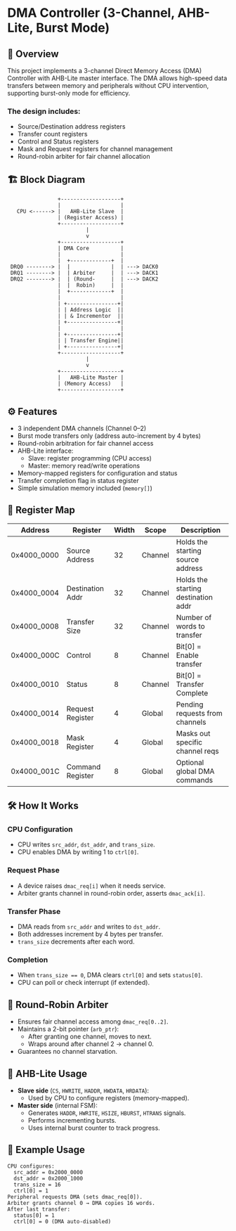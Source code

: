 # DMA Controller (3-Channel, AHB-Lite, Burst Mode)

## 📖 Overview

This project implements a 3-channel Direct Memory Access (DMA) Controller with AHB-Lite master interface. The DMA allows high-speed data transfers between memory and peripherals without CPU intervention, supporting burst-only mode for efficiency.

### The design includes:
- Source/Destination address registers
- Transfer count registers
- Control and Status registers
- Mask and Request registers for channel management
- Round-robin arbiter for fair channel allocation

## 🏗️ Block Diagram
```
                +-------------------+
                |                   |
   CPU <------> |   AHB-Lite Slave  |
                | (Register Access) |
                +-------------------+
                         |
                         v
                +-------------------+
                | DMA Core          |
                |                   |
                |  +-------------+  |
 DRQ0 --------> |  |             |  | ---> DACK0
 DRQ1 --------> |  | Arbiter     |  | ---> DACK1
 DRQ2 --------> |  | (Round-     |  | ---> DACK2
                |  |  Robin)     |  |
                |  +-------------+  |
                |                   |
                | +----------------+|
                | | Address Logic  ||
                | | & Incrementor  ||
                | +----------------+|
                |                   |
                | +----------------+|
                | | Transfer Engine||
                | +----------------+|
                +-------------------+
                         |
                         v
                +-------------------+
                |   AHB-Lite Master |
                | (Memory Access)   |
                +-------------------+
```

## ⚙️ Features
- 3 independent DMA channels (Channel 0–2)
- Burst mode transfers only (address auto-increment by 4 bytes)
- Round-robin arbitration for fair channel access
- AHB-Lite interface:
  - Slave: register programming (CPU access)
  - Master: memory read/write operations
- Memory-mapped registers for configuration and status
- Transfer completion flag in status register
- Simple simulation memory included (`memory[]`)

## 📑 Register Map
| Address       | Register             | Width | Scope   | Description                      |
|-------------- |--------------------- |-------|---------|----------------------------------|
| 0x4000_0000   | Source Address       | 32    | Channel | Holds the starting source address |
| 0x4000_0004   | Destination Addr     | 32    | Channel | Holds the starting destination addr |
| 0x4000_0008   | Transfer Size        | 32    | Channel | Number of words to transfer       |
| 0x4000_000C   | Control              | 8     | Channel | Bit[0] = Enable transfer          |
| 0x4000_0010   | Status               | 8     | Channel | Bit[0] = Transfer Complete        |
| 0x4000_0014   | Request Register     | 4     | Global  | Pending requests from channels    |
| 0x4000_0018   | Mask Register        | 4     | Global  | Masks out specific channel reqs   |
| 0x4000_001C   | Command Register     | 8     | Global  | Optional global DMA commands      |

## 🛠️ How It Works

### CPU Configuration
- CPU writes `src_addr`, `dst_addr`, and `trans_size`.
- CPU enables DMA by writing 1 to `ctrl[0]`.

### Request Phase
- A device raises `dmac_req[i]` when it needs service.
- Arbiter grants channel in round-robin order, asserts `dmac_ack[i]`.

### Transfer Phase
- DMA reads from `src_addr` and writes to `dst_addr`.
- Both addresses increment by 4 bytes per transfer.
- `trans_size` decrements after each word.

### Completion
- When `trans_size == 0`, DMA clears `ctrl[0]` and sets `status[0]`.
- CPU can poll or check interrupt (if extended).

## 🔄 Round-Robin Arbiter
- Ensures fair channel access among `dmac_req[0..2]`.
- Maintains a 2-bit pointer (`arb_ptr`):
  - After granting one channel, moves to next.
  - Wraps around after channel 2 → channel 0.
- Guarantees no channel starvation.

## 📡 AHB-Lite Usage
- **Slave side** (`CS`, `HWRITE`, `HADDR`, `HWDATA`, `HRDATA`):
  - Used by CPU to configure registers (memory-mapped).
- **Master side** (internal FSM):
  - Generates `HADDR`, `HWRITE`, `HSIZE`, `HBURST`, `HTRANS` signals.
  - Performs incrementing bursts.
  - Uses internal burst counter to track progress.

## 🚀 Example Usage
```
CPU configures:
  src_addr = 0x2000_0000
  dst_addr = 0x2000_1000
  trans_size = 16
  ctrl[0] = 1
Peripheral requests DMA (sets dmac_req[0]).
Arbiter grants channel 0 → DMA copies 16 words.
After last transfer:
  status[0] = 1
  ctrl[0] = 0 (DMA auto-disabled)
```
